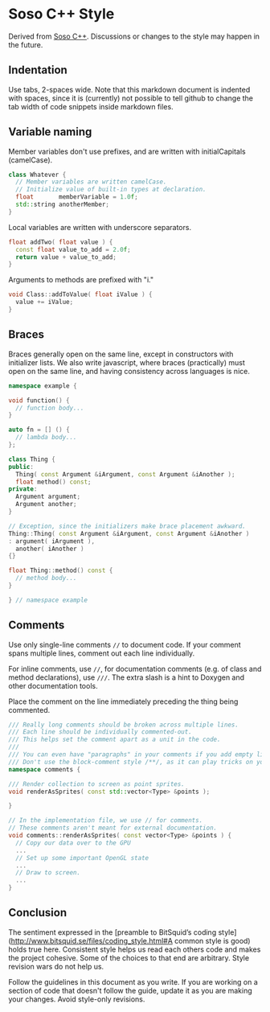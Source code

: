 Soso C++ Style
==============

Derived from [Soso C++](https://docs.google.com/a/sosolimited.com/document/d/1tcOoIWlAf2IMTu2caApXgI9-pp09pMvNEp0b2y8s8b4). Discussions or changes to the style may happen in the future.

## Indentation

Use tabs, 2-spaces wide. Note that this markdown document is indented with spaces, since it is (currently) not possible to tell github to change the tab width of code snippets inside markdown files.

## Variable naming

Member variables don't use prefixes, and are written with initialCapitals (camelCase).

```c++
class Whatever {
  // Member variables are written camelCase.
  // Initialize value of built-in types at declaration.
  float       memberVariable = 1.0f;
  std::string anotherMember;
}
```

Local variables are written with underscore separators.

```c++
float addTwo( float value ) {
  const float value_to_add = 2.0f;
  return value + value_to_add;
}
```

Arguments to methods are prefixed with "i."

```c++
void Class::addToValue( float iValue ) {
  value += iValue;
}
```


## Braces

Braces generally open on the same line, except in constructors with initializer lists. We also write javascript, where braces (practically) must open on the same line, and having consistency across languages is nice.

```c++
namespace example {

void function() {
  // function body...
}

auto fn = [] () {
  // lambda body...
};

class Thing {
public:
  Thing( const Argument &iArgument, const Argument &iAnother );
  float method() const;
private:
  Argument argument;
  Argument another;
}

// Exception, since the initializers make brace placement awkward.
Thing::Thing( const Argument &iArgument, const Argument &iAnother )
: argument( iArgument ),
  another( iAnother )
{}

float Thing::method() const {
  // method body...
}

} // namespace example
```

## Comments

Use only single-line comments `//` to document code. If your comment spans multiple lines, comment out each line individually.

For inline comments, use `//`, for documentation comments (e.g. of class and method declarations), use `///`. The extra slash is a hint to Doxygen and other documentation tools.

Place the comment on the line immediately preceding the thing being commented.

```c++
/// Really long comments should be broken across multiple lines.
/// Each line should be individually commented-out.
/// This helps set the comment apart as a unit in the code.
///
/// You can even have "paragraphs" in your comments if you add empty lines.
/// Don't use the block-comment style /**/, as it can play tricks on you.
namespace comments {

/// Render collection to screen as point sprites.
void renderAsSprites( const std::vector<Type> &points );

}

// In the implementation file, we use // for comments.
// These comments aren't meant for external documentation.
void comments::renderAsSprites( const vector<Type> &points ) {
  // Copy our data over to the GPU
  ...
  // Set up some important OpenGL state
  ...
  // Draw to screen.
  ...
}
```

## Conclusion

The sentiment expressed in the [preamble to BitSquid’s coding style](http://www.bitsquid.se/files/coding_style.html#A common style is good) holds true here. Consistent style helps us read each others code and makes the project cohesive. Some of the choices to that end are arbitrary. Style revision wars do not help us.

Follow the guidelines in this document as you write. If you are working on a section of code that doesn't follow the guide, update it as you are making your changes. Avoid style-only revisions.

<!--
(David) would be interested in slightly altering the style.

Seen a lot of indentation using spaces in our javascript code. Nice part is that it works regardless of an individual's IDE settings.

Function arguments and local variables are equivalent as far as the function body is concerned. We therefore should treat them the same when we write them. Member variables would need something to set them apart since they belong to a different scope and should be considered differently in a method body.

Since we like camelCase as Soso, we should stick with that throughout. But then we need to disambiguate the special case (member variables). An "m" prefix works okay, but I prefer intial underscore "_" since it doesn't force you into initial capitals, and other variables could start with 'm.' For example, `mountain` `mPlaintain` are visually similar where `mountain` `_plantain` are more obviously different.

All variables could have the same naming format, with an initial underscore to disambiguate member variables. someLocalVar, _someMemberVar.
```c++
float       _memberVariable = 1.0f;
std::string _anotherMember;
```
 -->
